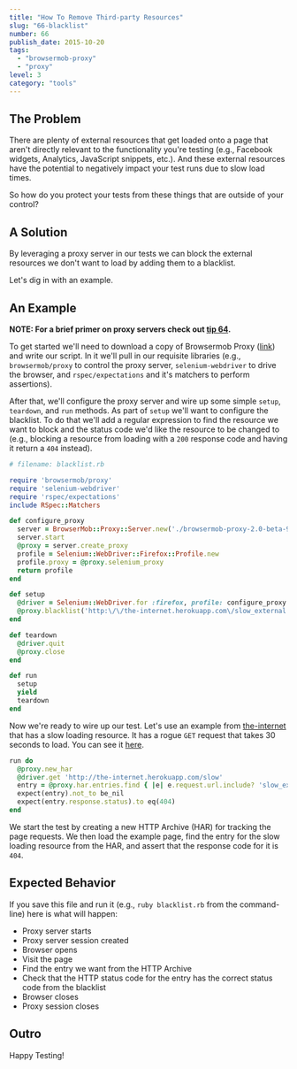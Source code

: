 ```yaml
---
title: "How To Remove Third-party Resources"
slug: "66-blacklist"
number: 66
publish_date: 2015-10-20
tags:
  - "browsermob-proxy"
  - "proxy"
level: 3
category: "tools"
---
```


## The Problem

There are plenty of external resources that get loaded onto a page that aren't directly relevant to the functionality you're testing (e.g., Facebook widgets, Analytics, JavaScript snippets, etc.). And these external resources have the potential to negatively impact your test runs due to slow load times.

So how do you protect your tests from these things that are outside of your control?

## A Solution

By leveraging a proxy server in our tests we can block the external resources we don't want to load by adding them to a blacklist.

Let's dig in with an example.

## An Example

__NOTE: For a brief primer on proxy servers check out [tip 64](/tips/64-limit-bandwidth).__

To get started we'll need to download a copy of Browsermob Proxy ([link](http://bmp.lightbody.net/)) and write our script. In it we'll pull in our requisite libraries (e.g., `browsermob/proxy` to control the proxy server, `selenium-webdriver` to drive the browser, and `rspec/expectations` and it's matchers to perform assertions).

After that, we'll configure the proxy server and wire up some simple `setup`, `teardown`, and `run` methods. As part of `setup` we'll want to configure the blacklist. To do that we'll add a regular expression to find the resource we want to block and the status code we'd like the resource to be changed to (e.g., blocking a resource from loading with a `200` response code and having it return a `404` instead).

```ruby
# filename: blacklist.rb

require 'browsermob/proxy'
require 'selenium-webdriver'
require 'rspec/expectations'
include RSpec::Matchers

def configure_proxy
  server = BrowserMob::Proxy::Server.new('./browsermob-proxy-2.0-beta-9/bin/browsermob-proxy')
  server.start
  @proxy = server.create_proxy
  profile = Selenium::WebDriver::Firefox::Profile.new
  profile.proxy = @proxy.selenium_proxy
  return profile
end

def setup
  @driver = Selenium::WebDriver.for :firefox, profile: configure_proxy
  @proxy.blacklist('http:\/\/the-internet.herokuapp.com\/slow_external', 404)
end

def teardown
  @driver.quit
  @proxy.close
end

def run
  setup
  yield
  teardown
end
```

Now we're ready to wire up our test. Let's use an example from [the-internet](https://github.com/tourdedave/the-internet) that has a slow loading resource. It has a rogue `GET` request that takes 30 seconds to load. You can see it [here](http://the-internet.herokuapp.com/slow).

```ruby
run do
  @proxy.new_har
  @driver.get 'http://the-internet.herokuapp.com/slow'
  entry = @proxy.har.entries.find { |e| e.request.url.include? 'slow_external' }
  expect(entry).not_to be_nil
  expect(entry.response.status).to eq(404)
end
```

We start the test by creating a new HTTP Archive (HAR) for tracking the page requests. We then load the example page, find the entry for the slow loading resource from the HAR, and assert that the response code for it is `404`.

## Expected Behavior

If you save this file and run it (e.g., `ruby blacklist.rb` from the command-line) here is what will happen:

+ Proxy server starts
+ Proxy server session created
+ Browser opens
+ Visit the page
+ Find the entry we want from the HTTP Archive
+ Check that the HTTP status code for the entry has the correct status code from the blacklist
+ Browser closes
+ Proxy session closes

## Outro

Happy Testing!
